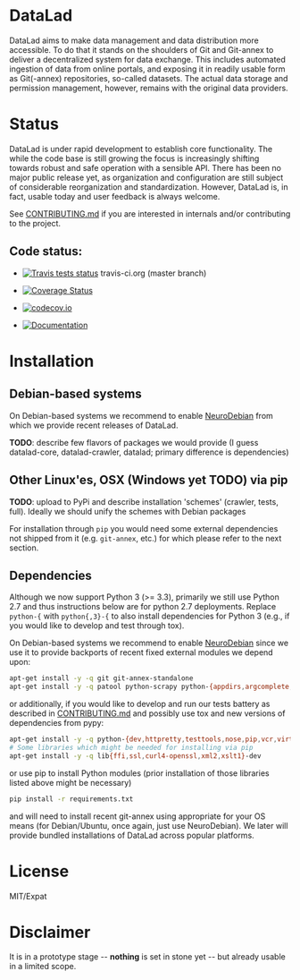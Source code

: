 # DataLad

DataLad aims to make data management and data distribution more accessible.  To
do that it stands on the shoulders of Git and Git-annex to deliver a
decentralized system for data exchange. This includes automated ingestion of
data from online portals, and exposing it in readily usable form as Git(-annex)
repositories, so-called datasets. The actual data storage and permission
management, however, remains with the original data providers.

# Status

DataLad is under rapid development to establish core functionality.  The while
the code base is still growing the focus is increasingly shifting towards
robust and safe operation with a sensible API. There has been no major public
release yet, as organization and configuration are still subject of
considerable reorganization and standardization. However, DataLad is, in fact,
usable today and user feedback is always welcome.


See [CONTRIBUTING.md](CONTRIBUTING.md) if you are interested in
internals and/or contributing to the project.

## Code status:

* [![Travis tests status](https://secure.travis-ci.org/datalad/datalad.png?branch=master)](https://travis-ci.org/datalad/datalad) travis-ci.org (master branch)

* [![Coverage Status](https://coveralls.io/repos/datalad/datalad/badge.png?branch=master)](https://coveralls.io/r/datalad/datalad)

* [![codecov.io](https://codecov.io/github/datalad/datalad/coverage.svg?branch=master)](https://codecov.io/github/datalad/datalad?branch=master)

* [![Documentation](https://readthedocs.org/projects/datalad/badge/?version=latest)](http://datalad.rtfd.org)

# Installation

## Debian-based systems

On Debian-based systems we recommend to enable [NeuroDebian](http://neuro.debian.net)
from which we provide recent releases of DataLad.

**TODO**: describe few flavors of packages we would provide (I guess
datalad-core, datalad-crawler, datalad; primary difference is dependencies)

## Other Linux'es, OSX (Windows yet TODO) via pip

**TODO**: upload to PyPi and describe installation 'schemes' (crawler,
tests, full).  Ideally we should unify the schemes with Debian packages

For installation through `pip` you would need some external dependencies
not shipped from it (e.g. `git-annex`, etc.) for which please refer to
the next section.

## Dependencies

Although we now support Python 3 (>= 3.3), primarily we still use Python 2.7
and thus instructions below are for python 2.7 deployments.  Replace `python-{` 
with `python{,3}-{` to also install dependencies for Python 3 (e.g., if you would
like to develop and test through tox).

On Debian-based systems we recommend to enable [NeuroDebian](http://neuro.debian.net)
since we use it to provide backports of recent fixed external modules we depend upon:

```sh
apt-get install -y -q git git-annex-standalone
apt-get install -y -q patool python-scrapy python-{appdirs,argcomplete,git,humanize,keyring,lxml,msgpack,mock,progressbar,requests,setuptools,six}
```

or additionally, if you would like to develop and run our tests battery as
described in [CONTRIBUTING.md](CONTRIBUTING.md) and possibly use tox and new
versions of dependencies from pypy:

```sh
apt-get install -y -q python-{dev,httpretty,testtools,nose,pip,vcr,virtualenv} python-tox
# Some libraries which might be needed for installing via pip
apt-get install -y -q lib{ffi,ssl,curl4-openssl,xml2,xslt1}-dev
```

or use pip to install Python modules (prior installation of those libraries listed above
might be necessary)

```sh
pip install -r requirements.txt
```

and will need to install recent git-annex using appropriate for your
OS means (for Debian/Ubuntu, once again, just use NeuroDebian).  We
later will provide bundled installations of DataLad across popular
platforms.


# License

MIT/Expat


# Disclaimer

It is in a prototype stage -- **nothing** is set in stone yet -- but
already usable in a limited scope.

[Git-annex]: http://git-annex.branchable.com

